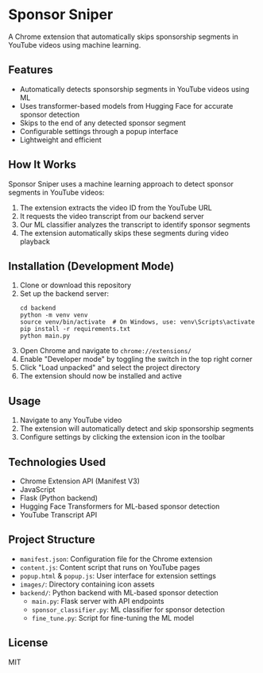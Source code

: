 # Sponsor Sniper

A Chrome extension that automatically skips sponsorship segments in YouTube videos using machine learning.

## Features

- Automatically detects sponsorship segments in YouTube videos using ML
- Uses transformer-based models from Hugging Face for accurate sponsor detection
- Skips to the end of any detected sponsor segment
- Configurable settings through a popup interface
- Lightweight and efficient

## How It Works

Sponsor Sniper uses a machine learning approach to detect sponsor segments in YouTube videos:

1. The extension extracts the video ID from the YouTube URL
2. It requests the video transcript from our backend server
3. Our ML classifier analyzes the transcript to identify sponsor segments
4. The extension automatically skips these segments during video playback

## Installation (Development Mode)

1. Clone or download this repository
2. Set up the backend server:
   ```
   cd backend
   python -m venv venv
   source venv/bin/activate  # On Windows, use: venv\Scripts\activate
   pip install -r requirements.txt
   python main.py
   ```
3. Open Chrome and navigate to `chrome://extensions/`
4. Enable "Developer mode" by toggling the switch in the top right corner
5. Click "Load unpacked" and select the project directory
6. The extension should now be installed and active

## Usage

1. Navigate to any YouTube video
2. The extension will automatically detect and skip sponsorship segments
3. Configure settings by clicking the extension icon in the toolbar

## Technologies Used

- Chrome Extension API (Manifest V3)
- JavaScript
- Flask (Python backend)
- Hugging Face Transformers for ML-based sponsor detection
- YouTube Transcript API

## Project Structure

- `manifest.json`: Configuration file for the Chrome extension
- `content.js`: Content script that runs on YouTube pages
- `popup.html` & `popup.js`: User interface for extension settings
- `images/`: Directory containing icon assets
- `backend/`: Python backend with ML-based sponsor detection
  - `main.py`: Flask server with API endpoints
  - `sponsor_classifier.py`: ML classifier for sponsor detection
  - `fine_tune.py`: Script for fine-tuning the ML model

## License

MIT 